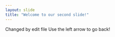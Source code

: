 ```yaml
---
layout: slide
title: "Welcome to our second slide!"
---
```

Changed by edit file
Use the left arrow to go back!
